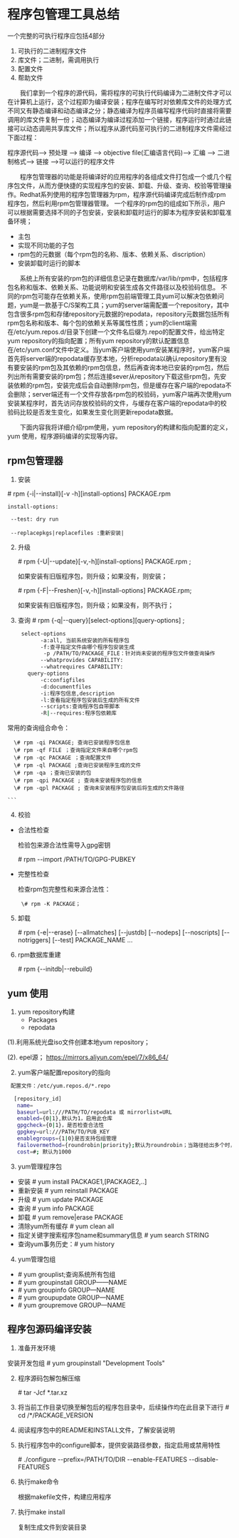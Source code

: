 # 程序包管理工具总结
一个完整的可执行程序应包括4部分
  1. 可执行的二进制程序文件
  2. 库文件；二进制，需调用执行
  3. 配置文件
  4. 帮助文件
  
&ensp;&ensp;&ensp;&ensp;我们拿到一个程序的源代码，需将程序的可执行代码编译为二进制文件才可以在计算机上运行，这个过程即为编译安装；程序在编写时对依赖库文件的处理方式不同又有静态编译和动态编译之分；静态编译为程序员编写程序代码时直接将需要调用的库文件复制一份；动态编译为编译过程添加一个链接，程序运行时通过此链接可以动态调用共享库文件；所以程序从源代码至可执行的二进制程序文件需经过下面过程：

程序源代码--> 预处理 --> 编译 --> objective file(汇编语言代码)--> 汇编 --> 二进制格式--> 链接 -->可以运行的程序文件

&ensp;&ensp;&ensp;&ensp;程序包管理器的功能是将编译好的应用程序的各组成文件打包成一个或几个程序包文件，从而方便快捷的实现程序包的安装、卸载、升级、查询、校验等管理操作。Redhat系列使用的程序包管理器为rpm，程序源代码编译完成后制作成rpm程序包，然后利用rpm包管理器管理。
一个程序的rpm包的组成如下所示，用户可以根据需要选择不同的子包安装，安装和卸载时运行的脚本为程序安装和卸载准备环境；
 + 主包
 + 实现不同功能的子包
 + rpm包的元数据（每个rpm包的名称、版本、依赖关系、discription）
 + 安装卸载时运行的脚本

&ensp;&ensp;&ensp;&ensp;系统上所有安装的rpm包的详细信息记录在数据库/var/lib/rpm中，包括程序包名称和版本、依赖关系、功能说明和安装生成各文件路径以及校验码信息。
不同的rpm包可能存在依赖关系，使用rpm包前端管理工具yum可以解决包依赖问题，yum是一款基于C/S架构工具；yum的server端需配置一个repository，其中包含很多rpm包和存储repository元数据的repodata，repository元数据包括所有rpm包名称和版本、每个包的依赖关系等属性性质；yum的client端需在/etc/yum.repos.d/目录下创建一个文件名后缀为.repo的配置文件，给出特定yum repository的指向配置；所有yum repository的默认配置信息在/etc/yum.conf文件中定义。当yum客户端使用yum安装某程序时，yum客户端首先将server端的repodata缓存至本地，分析repodata以确认repository里有没有要安装的rpm包及其依赖的rpm包信息，然后再查询本地已安装的rpm包，然后列出所有需要安装的rpm包；然后连接sever从repository下载这些rpm包，先安装依赖的rpm包，安装完成后会自动删除rpm包，但是缓存在客户端的repodata不会删除；server端还有一个文件存放各rpm包的校验码，yum客户端再次使用yum安装某程序时，首先访问存放校验码的文件，与缓存在客户端的repodata中的校验码比较是否发生变化，如果发生变化则更新repodata数据。

&ensp;&ensp;&ensp;&ensp;下面内容我将详细介绍rpm使用，yum repository的构建和指向配置的定义，yum 使用，程序源码编译的实现等内容。

## rpm包管理器
1. 安装

  \# rpm {-i|--install}[-v -h][install-options] PACKAGE.rpm

    install-options:

     --test: dry run

     --replacepkgs|replacefiles :重新安装|
2. 升级
 
   \# rpm {-U|--update}[-v,-h][install-options] PACKAGE.rpm ;
  
     如果安装有旧版程序包，则升级；如果没有，则安装；

   \# rpm {-F|--Freshen}[-v,-h][install-options] PACKAGE.rpm;
  
     如果安装有旧版程序包，则升级；如果没有，则不执行；

3. 查询
  \# rpm {-q|--query}[select-options][query-options] ;
   ```bash
    select-options 
          -a:all, 当前系统安装的所有程序包
          -f:查寻指定文件由哪个程序包安装生成
           -p /PATH/TO/PACKAGE_FILE：针对尚未安装的程序包文件做查询操作
          --whatprovides CAPABILITY:
          --whatrequires CAPABILITY:
      query-options 
          -c:configfiles
          -d:documentfiles         
          -i:程序包信息,description
          -l:查看指定程序包安装后生成的所有文件
          --scripts:查询程序包自带脚本
          -R|--requires:程序包依赖库
  常用的查询组合命令：

      \# rpm -qi PACKAGE; 查询已安装程序包信息
      \# rpm -qf FILE ；查询指定文件来自哪个rpm包
      \# rpm -qc PACKAGE ；查询配置文件
      \# rpm -ql PACKAGE ;查询已安装程序生成的文件
      \# rpm -qa ；查询已安装的包
      \# rpm -qpi PACKAGE ; 查询未安装程序包的信息
      \# rpm -qpl PACKAGE ; 查询未安装程序包安装后将生成的文件路径

    ``` 

4. 校验
  * 合法性检查

    检验包来源合法性需导入gpg密钥

    \# rpm --import /PATH/TO/GPG-PUBKEY

  * 完整性检查

    检查rpm包完整性和来源合法性：

         \# rpm -K PACKAGE；

5. 卸载

    \# rpm {-e|--erase} [--allmatches] [--justdb] [--nodeps] [--noscripts] [--notriggers] [--test] PACKAGE_NAME ...

6. rpm数据库重建

     \# rpm {--initdb|--rebuild}


## yum 使用
1. yum repository构建
   * Packages
   * repodata

 (1).利用系统光盘iso文件创建本地yum repository；

 (2). epel源； https://mirrors.aliyun.com/epel/7/x86_64/
 
2. yum客户端配置repository的指向
```bash
 配置文件：/etc/yum.repos.d/*.repo

  [repository_id] 
   name=
   baseurl=url:///PATH/TO/repodata 或 mirrorlist=URL
   enabled={0|1},默认为1，启用此仓库
   gpgcheck={0|1}，是否检查合法性
   gpgkey=url:///PATH/TO/PUB_KEY
   enablegroups={1|0}是否支持包组管理
   failovermethod={roundrobin|priority};默认为roundrobin；当路径给出多个时，前面路径访问失败后顺序访问还是确定使用优先级，
   cost=#; 默认为1000 
```
3. yum管理程序包
  * 安装 # yum install PACKAGE1,[PACKAGE2,..]
  * 重新安装 # yum reinstall  PACKAGE
  * 升级 # yum update PACKAGE
  * 查询 # yum info PACKAGE
  * 卸载 # yum remove|erase PACKAGE
  * 清除yum所有缓存 # yum clean all
  * 指定关键字搜索程序包name和summary信息 # yum search STRING
  * 查询yum事务历史：# yum history
4. yum管理包组
  * \# yum grouplist;查询系统所有包组
  * \# yum groupinstall GROUP——NAME
  * \# yum groupinfo GROUP—NAME 
  * \# yum groupupdate GROUP—NAME
  * \# yum groupremove GROUP—NAME

## 程序包源码编译安装
1. 准备开发环境

  安装开发包组
   \# yum groupinstall  "Development Tools"

2. 程序源码包解包解压缩

   \# tar -Jcf *.tar.xz

3. 将当前工作目录切换至解包后的程序包目录中，后续操作均在此目录下进行
   \# cd /*/PACKAGE_VERSION

4. 阅读程序包中的README和INSTALL文件，了解安装说明

5. 执行程序包中的configure脚本，提供安装路径参数，指定启用或禁用特性

   \# ./configure --prefix=/PATH/TO/DIR --enable-FEATURES --disable-FEATURES

6. 执行make命令

   根据makefile文件，构建应用程序

7. 执行make install

   复制生成文件到安装目录
